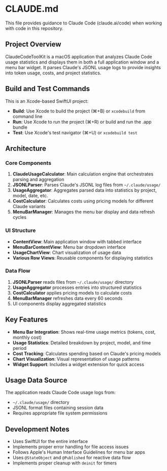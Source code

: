 # CLAUDE.md

This file provides guidance to Claude Code (claude.ai/code) when working with code in this repository.

## Project Overview

ClaudeCodeToolKit is a macOS application that analyzes Claude Code usage statistics and displays them in both a full application window and a menu bar widget. It parses Claude's JSONL usage logs to provide insights into token usage, costs, and project statistics.

## Build and Test Commands

This is an Xcode-based SwiftUI project:

- **Build**: Use Xcode to build the project (⌘+B) or `xcodebuild` from command line
- **Run**: Use Xcode to run the project (⌘+R) or build and run the .app bundle
- **Test**: Use Xcode's test navigator (⌘+U) or `xcodebuild test`

## Architecture

### Core Components

1. **ClaudeUsageCalculator**: Main calculation engine that orchestrates parsing and aggregation
2. **JSONLParser**: Parses Claude's JSONL log files from `~/.claude/usage/`
3. **UsageAggregator**: Aggregates parsed data into statistics by project, model, date, etc.
4. **CostCalculator**: Calculates costs using pricing models for different Claude variants
5. **MenuBarManager**: Manages the menu bar display and data refresh cycles

### UI Structure

- **ContentView**: Main application window with tabbed interface
- **MenuBarContentView**: Menu bar dropdown interface
- **UsageChartView**: Chart visualization of usage data
- **Various Row Views**: Reusable components for displaying statistics

### Data Flow

1. **JSONLParser** reads files from `~/.claude/usage/` directory
2. **UsageAggregator** processes entries into structured statistics
3. **CostCalculator** applies pricing models to calculate costs
4. **MenuBarManager** refreshes data every 60 seconds
5. UI components display aggregated statistics

## Key Features

- **Menu Bar Integration**: Shows real-time usage metrics (tokens, cost, monthly cost)
- **Usage Statistics**: Detailed breakdown by project, model, and time period
- **Cost Tracking**: Calculates spending based on Claude's pricing models
- **Chart Visualization**: Visual representation of usage patterns
- **Widget Support**: Includes a widget extension for quick access

## Usage Data Source

The application reads Claude Code usage logs from:
- `~/.claude/usage/` directory
- JSONL format files containing session data
- Requires appropriate file system permissions

## Development Notes

- Uses SwiftUI for the entire interface
- Implements proper error handling for file access issues
- Follows Apple's Human Interface Guidelines for menu bar apps
- Uses `@StateObject` and `@Published` for reactive data flow
- Implements proper cleanup with `deinit` for timers